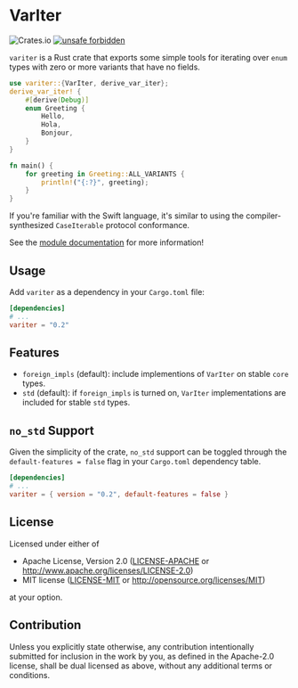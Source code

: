 # VarIter

![Crates.io](https://img.shields.io/crates/v/variter)
[![unsafe forbidden](https://img.shields.io/badge/unsafe-forbidden-success.svg)](https://github.com/rust-secure-code/safety-dance/)

`variter` is a Rust crate that exports some simple tools for iterating
over `enum` types with zero or more variants that have no fields.

```rust
use variter::{VarIter, derive_var_iter};
derive_var_iter! {
    #[derive(Debug)]
    enum Greeting {
        Hello,
        Hola,
        Bonjour,
    }
}

fn main() {
    for greeting in Greeting::ALL_VARIANTS {
        println!("{:?}", greeting);
    }
}
```

If you're familiar with the Swift language, it's similar to using the
compiler-synthesized `CaseIterable` protocol conformance.

See the [module documentation](src/lib.rs) for more information!

## Usage

Add `variter` as a dependency in your `Cargo.toml` file:

```toml
[dependencies]
# ...
variter = "0.2"
```

## Features

- `foreign_impls` (default): include implementions of `VarIter` on stable `core` types.
- `std` (default): if `foreign_impls` is turned on, `VarIter` implementations are included for stable `std` types.

## `no_std` Support

Given the simplicity of the crate, `no_std` support can be toggled through the
`default-features = false` flag in your `Cargo.toml` dependency table.

```toml
[dependencies]
# ...
variter = { version = "0.2", default-features = false }
```

## License

Licensed under either of

- Apache License, Version 2.0
  ([LICENSE-APACHE](LICENSE-APACHE) or <http://www.apache.org/licenses/LICENSE-2.0>)
- MIT license
  ([LICENSE-MIT](LICENSE-MIT) or <http://opensource.org/licenses/MIT>)

at your option.

## Contribution

Unless you explicitly state otherwise, any contribution intentionally submitted
for inclusion in the work by you, as defined in the Apache-2.0 license, shall be
dual licensed as above, without any additional terms or conditions.
